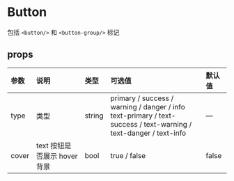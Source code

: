 # Button #  

包括 `<button/>` 和 `<button-group/>` 标记  

## props ##  
| 参数 | 说明 | 类型 | 可选值 | 默认值 |
| :---- | :---- | :---- | :---- | :---- |
| type | 类型 | string | primary / success / warning / danger / info <br/> text-primary / text-success / text-warning / text-danger / text-info | — |
| cover | text 按钮是否展示 hover 背景 | bool | true / false | false |